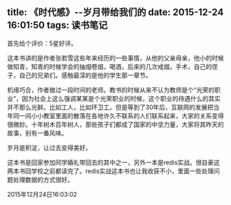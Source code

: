 title: 《时代感》--岁月带给我们的
date: 2015-12-24 16:01:50
tags: 读书笔记
---
首先给个评价：5星好评。

这本书讲的是作者张若雪这些年来经历的一些事情，从他的父亲母亲，他小的时候做知青，知青的时候学会的抽烟卷烟，喝酒，后来的几次戒烟，手术，自己的侄子，自己的兄弟们。感触最深的是他的学生那一章节。
<!--more-->
机缘巧合，作者做过一段时间的老师。教书的时候从来不认为教师是个“光荣的职业”，因为社会上这么强调某某是个光荣职业的时候，这个职业的待遇什么的其实并不那么光鲜。比如工人，比如环卫工。但是等到了30年后，互联网的发展把当年同一间小小教室里面的散落在各地许久不联系的人们联系起来，大家的关系变得很微妙。十年树木百年树人，那些孩子们都成了国家的中坚力量，大家将其昨天的故事，别有一番风味。

岁月是积淀，让过去变得美好。

这本书是回家参加同学婚礼带回去的其中之一，另外一本是redis实战。很自豪这两本书回学校之前都读完了。redis实战这本书也让我收获不小，里面一些处理问题处理数据的方式很好。

2015年12月24日16:03:02